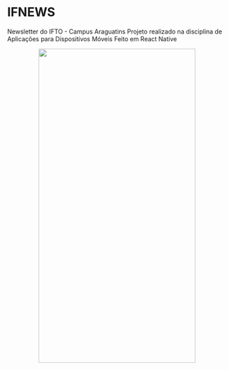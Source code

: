 # IFNEWS
Newsletter do IFTO - Campus Araguatins
Projeto realizado na disciplina de Aplicações para Dispositivos Móveis
Feito em React Native
<div align="center">
<img src="https://github.com/levygu/IFNEWS/assets/60598046/baddfdfd-e40e-4870-9d77-ccb9c3d31484" width="360px" height="720px"> 
<br>
</div>
